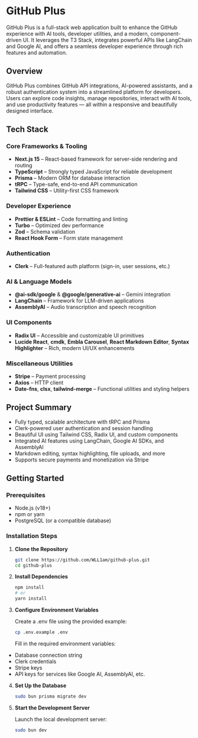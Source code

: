 # GitHub Plus

GitHub Plus is a full-stack web application built to enhance the GitHub experience with AI tools, developer utilities, and a modern, component-driven UI. It leverages the T3 Stack, integrates powerful APIs like LangChain and Google AI, and offers a seamless developer experience through rich features and automation.

## Overview

GitHub Plus combines GitHub API integrations, AI-powered assistants, and a robust authentication system into a streamlined platform for developers. Users can explore code insights, manage repositories, interact with AI tools, and use productivity features — all within a responsive and beautifully designed interface.

## Tech Stack

### Core Frameworks & Tooling

- **Next.js 15** – React-based framework for server-side rendering and routing
- **TypeScript** – Strongly typed JavaScript for reliable development
- **Prisma** – Modern ORM for database interaction
- **tRPC** – Type-safe, end-to-end API communication
- **Tailwind CSS** – Utility-first CSS framework

### Developer Experience

- **Prettier & ESLint** – Code formatting and linting
- **Turbo** – Optimized dev performance
- **Zod** – Schema validation
- **React Hook Form** – Form state management

### Authentication

- **Clerk** – Full-featured auth platform (sign-in, user sessions, etc.)

### AI & Language Models

- **@ai-sdk/google** & **@google/generative-ai** – Gemini integration
- **LangChain** – Framework for LLM-driven applications
- **AssemblyAI** – Audio transcription and speech recognition

### UI Components

- **Radix UI** – Accessible and customizable UI primitives
- **Lucide React**, **cmdk**, **Embla Carousel**, **React Markdown Editor**, **Syntax Highlighter** – Rich, modern UI/UX enhancements

### Miscellaneous Utilities

- **Stripe** – Payment processing
- **Axios** – HTTP client
- **Date-fns**, **clsx**, **tailwind-merge** – Functional utilities and styling helpers

## Project Summary

- Fully typed, scalable architecture with tRPC and Prisma
- Clerk-powered user authentication and session handling
- Beautiful UI using Tailwind CSS, Radix UI, and custom components
- Integrated AI features using LangChain, Google AI SDKs, and AssemblyAI
- Markdown editing, syntax highlighting, file uploads, and more
- Supports secure payments and monetization via Stripe

## Getting Started

### Prerequisites

- Node.js (v18+)
- npm or yarn
- PostgreSQL (or a compatible database)

### Installation Steps

1. **Clone the Repository**

   ```bash
   git clone https://github.com/WLL1am/github-plus.git
   cd github-plus
   ```

2. **Install Dependencies**
    ```bash
    npm install
    # or
    yarn install
    ```

3. **Configure Environment Variables**
    
    Create a .env file using the provided example:
    ```bash
    cp .env.example .env
    ```
    Fill in the required environment variables:

- Database connection string
- Clerk credentials
- Stripe keys
- API keys for services like Google AI, AssemblyAI, etc.

4. **Set Up the Database**
    ```bash
    sudo bun prisma migrate dev
    ```

5. **Start the Development Server**

    Launch the local development server:
    ```bash
    sudo bun dev
    ```
